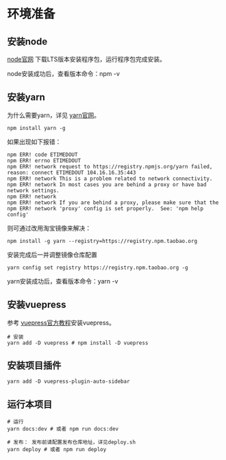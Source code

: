# 环境准备
## 安装node
[node官网](https://nodejs.org/en/) 下载LTS版本安装程序包，运行程序包完成安装。

node安装成功后，查看版本命令：npm -v

## 安装yarn
为什么需要yarn，详见 [yarn官网](https://yarn.bootcss.com/)。
```
npm install yarn -g
```

如果出现如下报错：
```
npm ERR! code ETIMEDOUT
npm ERR! errno ETIMEDOUT
npm ERR! network request to https://registry.npmjs.org/yarn failed, reason: connect ETIMEDOUT 104.16.16.35:443
npm ERR! network This is a problem related to network connectivity.
npm ERR! network In most cases you are behind a proxy or have bad network settings.
npm ERR! network
npm ERR! network If you are behind a proxy, please make sure that the
npm ERR! network 'proxy' config is set properly.  See: 'npm help config'
```

则可通过改用淘宝镜像来解决：
```
npm install -g yarn --registry=https://registry.npm.taobao.org
```

安装完成后一并调整镜像仓库配置
```
yarn config set registry https://registry.npm.taobao.org -g
```
yarn安装成功后，查看版本命令：yarn -v

## 安装vuepress
参考 [vuepress官方教程](https://www.vuepress.cn/guide/getting-started.html)安装vuepress。
```
# 安装
yarn add -D vuepress # npm install -D vuepress
```

## 安装项目插件
```
yarn add -D vuepress-plugin-auto-sidebar
```

## 运行本项目
```
# 运行
yarn docs:dev # 或者 npm run docs:dev

# 发布： 发布前请配置发布仓库地址，详见deploy.sh
yarn deploy # 或者 npm run deploy
```